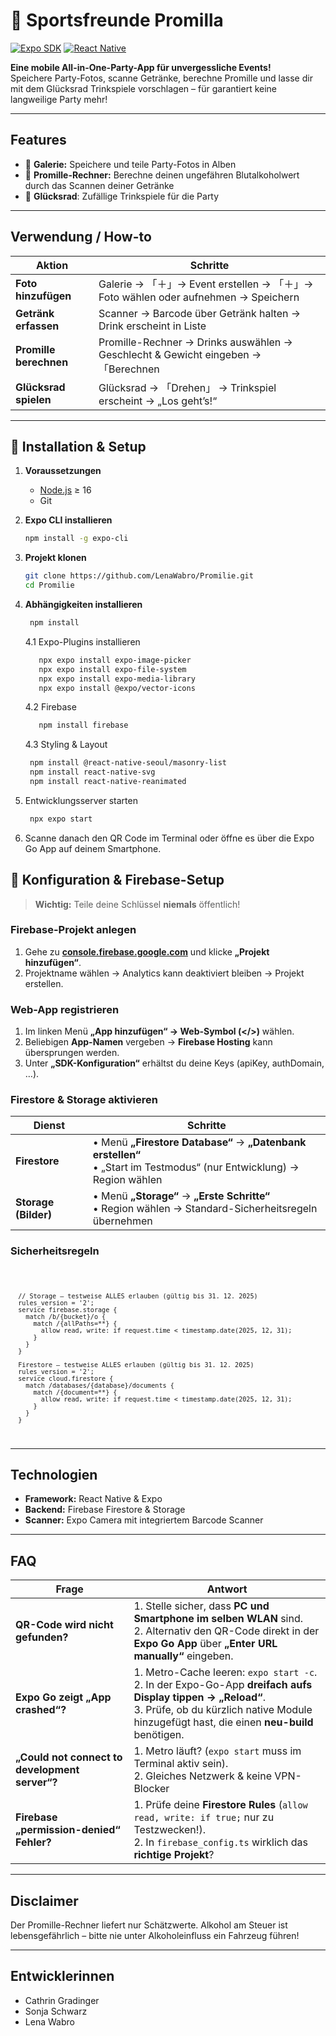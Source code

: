 # 🎉 Sportsfreunde Promilla

[![Expo SDK](https://img.shields.io/badge/Expo-SDK_49.0.0-blue?logo=expo&logoColor=white)](https://docs.expo.dev/) [![React Native](https://img.shields.io/badge/React%20Native-0.72.0-blue?logo=react&logoColor=white)](https://reactnative.dev/)

**Eine mobile All-in-One-Party-App für unvergessliche Events!**  
Speichere Party-Fotos, scanne Getränke, berechne Promille und lasse dir mit dem Glücksrad Trinkspiele vorschlagen – für garantiert keine langweilige Party mehr!

---

## Features

- 📸 **Galerie:** Speichere und teile Party-Fotos in Alben
- 🍺 **Promille-Rechner:** Berechne deinen ungefähren Blutalkoholwert durch das Scannen deiner Getränke
- 🎡 **Glücksrad**: Zufällige Trinkspiele für die Party

---

## Verwendung / How-to

| Aktion | Schritte                                                                     |
|-------|------------------------------------------------------------------------------|
| **Foto hinzufügen** | Galerie → 「＋」→ Event erstellen → 「＋」→ Foto wählen oder aufnehmen → Speichern |
| **Getränk erfassen** | Scanner → Barcode über Getränk halten → Drink erscheint in Liste             |
| **Promille berechnen** | Promille-Rechner → Drinks auswählen → Geschlecht & Gewicht eingeben → 「Berechnen |
| **Glücksrad spielen** | Glücksrad → 「Drehen」 → Trinkspiel erscheint → „Los geht’s!“                  |


---

## 🔧 Installation & Setup
1. **Voraussetzungen**
    - [Node.js](https://nodejs.org/) ≥ 16
    - Git

2. **Expo CLI installieren**
   ```bash
   npm install -g expo-cli

3. **Projekt klonen**
    ```bash
    git clone https://github.com/LenaWabro/Promilie.git
    cd Promilie
   
4. **Abhängigkeiten installieren**
   ```bash
    npm install
   ````

     4.1 Expo-Plugins installieren
      
      ```bash
         npx expo install expo-image-picker
         npx expo install expo-file-system
         npx expo install expo-media-library
         npx expo install @expo/vector-icons
      ```
   4.2 Firebase

      ```bash
         npm install firebase
      ```
   4.3 Styling & Layout

      ```bash
       npm install @react-native-seoul/masonry-list
       npm install react-native-svg
       npm install react-native-reanimated
      ```


5. Entwicklungsserver starten
   ```bash
    npx expo start
   
6. Scanne danach den QR Code im Terminal oder öffne es über die Expo Go App auf deinem Smartphone. 

## 🔧 Konfiguration & Firebase-Setup

> **Wichtig:** Teile deine Schlüssel **niemals** öffentlich!

### Firebase-Projekt anlegen
1. Gehe zu **[console.firebase.google.com](https://console.firebase.google.com/)** und klicke **„Projekt hinzufügen“**.
2. Projektname wählen → Analytics kann deaktiviert bleiben → Projekt erstellen.

### Web-App registrieren
1. Im linken Menü **„App hinzufügen“ → Web-Symbol (</>)** wählen.
2. Beliebigen **App-Namen** vergeben → **Firebase Hosting** kann übersprungen werden.
3. Unter **„SDK-Konfiguration“** erhältst du deine Keys (apiKey, authDomain, …).

### Firestore & Storage aktivieren
| Dienst | Schritte |
|--------|----------|
| **Firestore** | • Menü **„Firestore Database“** → **„Datenbank erstellen“**<br>• „Start im Testmodus“ (nur Entwicklung) → Region wählen |
| **Storage (Bilder)** | • Menü **„Storage“** → **„Erste Schritte“**<br>• Region wählen → Standard-Sicherheitsregeln übernehmen |


###  Sicherheitsregeln
<code>


      // Storage – testweise ALLES erlauben (gültig bis 31. 12. 2025)
      rules_version = '2';
      service firebase.storage {
        match /b/{bucket}/o {
          match /{allPaths=**} {
            allow read, write: if request.time < timestamp.date(2025, 12, 31);
          }
        }
      }

      Firestore – testweise ALLES erlauben (gültig bis 31. 12. 2025)
      rules_version = '2';
      service cloud.firestore {
        match /databases/{database}/documents {
          match /{document=**} {
            allow read, write: if request.time < timestamp.date(2025, 12, 31);
          }
        }
      }
</code>


---

## Technologien

- **Framework:** React Native & Expo
- **Backend:** Firebase Firestore & Storage
- **Scanner:** Expo Camera mit integriertem Barcode Scanner

---

## FAQ


| Frage | Antwort                                                                                                                                                                                                                                     |
|-------|---------------------------------------------------------------------------------------------------------------------------------------------------------------------------------------------------------------------------------------------|
| **QR-Code wird nicht gefunden?** | 1. Stelle sicher, dass **PC und Smartphone im selben WLAN** sind.<br> 2. Alternativ den QR-Code direkt in der **Expo Go App** über **„Enter URL manually“** eingeben.                                                                       |
| **Expo Go zeigt „App crashed“?** | 1. Metro-Cache leeren: `expo start -c`.<br>2. In der Expo-Go-App **dreifach aufs Display tippen → „Reload“**.<br>3. Prüfe, ob du kürzlich native Module hinzugefügt hast, die einen **neu-build** benötigen.                          |
| **„Could not connect to development server“?** | 1. Metro läuft? (`expo start` muss im Terminal aktiv sein).<br>2. Gleiches Netzwerk & keine VPN-Blocker | |
| **Firebase „permission-denied“ Fehler?** | 1. Prüfe deine **Firestore Rules** (`allow read, write: if true;` nur zu Testzwecken!).<br>2. In `firebase_config.ts` wirklich das **richtige Projekt**?                                                                            |

---

## Disclaimer

Der Promille-Rechner liefert nur Schätzwerte. Alkohol am Steuer ist lebensgefährlich – bitte nie unter Alkoholeinfluss ein Fahrzeug führen!
 
---

## Entwicklerinnen

- Cathrin Gradinger 
- Sonja Schwarz 
- Lena Wabro



